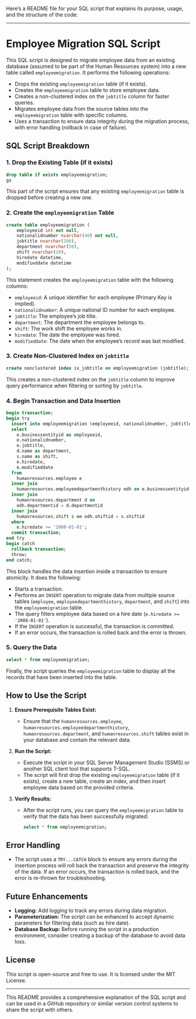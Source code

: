 Here’s a README file for your SQL script that explains its purpose, usage, and the structure of the code:

---

# Employee Migration SQL Script

This SQL script is designed to migrate employee data from an existing database (assumed to be part of the Human Resources system) into a new table called `employeemigration`. It performs the following operations:

* Drops the existing `employeemigration` table (if it exists).
* Creates the `employeemigration` table to store employee data.
* Creates a non-clustered index on the `jobtitle` column for faster queries.
* Migrates employee data from the source tables into the `employeemigration` table with specific columns.
* Uses a transaction to ensure data integrity during the migration process, with error handling (rollback in case of failure).

## SQL Script Breakdown

### 1. Drop the Existing Table (if it exists)

```sql
drop table if exists employeemigration;
go
```

This part of the script ensures that any existing `employeemigration` table is dropped before creating a new one.

### 2. Create the `employeemigration` Table

```sql
create table employeemigration (
    employeeid int not null,
    nationalidnumber nvarchar(40) not null,
    jobtitle nvarchar(200),
    department nvarchar(50),
    shift nvarchar(20),
    hiredate datetime,
    modifieddate datetime
);
```

This statement creates the `employeemigration` table with the following columns:

* `employeeid`: A unique identifier for each employee (Primary Key is implied).
* `nationalidnumber`: A unique national ID number for each employee.
* `jobtitle`: The employee’s job title.
* `department`: The department the employee belongs to.
* `shift`: The work shift the employee works in.
* `hiredate`: The date the employee was hired.
* `modifieddate`: The date when the employee’s record was last modified.

### 3. Create Non-Clustered Index on `jobtitle`

```sql
create nonclustered index ix_jobtitle on employeemigration (jobtitle);
```

This creates a non-clustered index on the `jobtitle` column to improve query performance when filtering or sorting by `jobtitle`.

### 4. Begin Transaction and Data Insertion

```sql
begin transaction;
begin try
  insert into employeemigration (employeeid, nationalidnumber, jobtitle, department, shift, hiredate, modifieddate)
  select 
    e.businessentityid as employeeid,
    e.nationalidnumber,
    e.jobtitle,
    d.name as department,
    s.name as shift,
    e.hiredate,
    e.modifieddate
  from 
    humanresources.employee e
  inner join 
    humanresources.employeedepartmenthistory edh on e.businessentityid = edh.businessentityid
  inner join 
    humanresources.department d on 
    edh.departmentid = d.departmentid
  inner join 
    humanresources.shift s on edh.shiftid = s.shiftid
  where 
    e.hiredate >= '2008-01-01';
  commit transaction;
end try
begin catch
  rollback transaction;
  throw;
end catch;
```

This block handles the data insertion inside a transaction to ensure atomicity. It does the following:

* Starts a transaction.
* Performs an `INSERT` operation to migrate data from multiple source tables (`employee`, `employeedepartmenthistory`, `department`, and `shift`) into the `employeemigration` table.
* The query filters employee data based on a hire date (`e.hiredate >= '2008-01-01'`).
* If the `INSERT` operation is successful, the transaction is committed.
* If an error occurs, the transaction is rolled back and the error is thrown.

### 5. Query the Data

```sql
select * from employeemigration;
```

Finally, the script queries the `employeemigration` table to display all the records that have been inserted into the table.

## How to Use the Script

1. **Ensure Prerequisite Tables Exist:**

   * Ensure that the `humanresources.employee`, `humanresources.employeedepartmenthistory`, `humanresources.department`, and `humanresources.shift` tables exist in your database and contain the relevant data.
2. **Run the Script:**

   * Execute the script in your SQL Server Management Studio (SSMS) or another SQL client tool that supports T-SQL.
   * The script will first drop the existing `employeemigration` table (if it exists), create a new table, create an index, and then insert employee data based on the provided criteria.
3. **Verify Results:**

   * After the script runs, you can query the `employeemigration` table to verify that the data has been successfully migrated:

     ```sql
     select * from employeemigration;
     ```

## Error Handling

* The script uses a `TRY...CATCH` block to ensure any errors during the insertion process will roll back the transaction and preserve the integrity of the data. If an error occurs, the transaction is rolled back, and the error is re-thrown for troubleshooting.

## Future Enhancements

* **Logging:** Add logging to track any errors during data migration.
* **Parameterization:** The script can be enhanced to accept dynamic parameters for filtering data (such as hire date).
* **Database Backup:** Before running the script in a production environment, consider creating a backup of the database to avoid data loss.

## License

This script is open-source and free to use. It is licensed under the MIT License.

---

This README provides a comprehensive explanation of the SQL script and can be used in a GitHub repository or similar version control systems to share the script with others.
